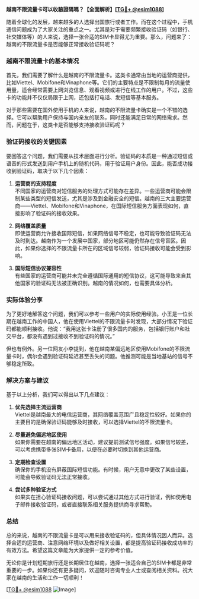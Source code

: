 **越南不限流量卡可以收驗證碼嗎？【全面解析】[[TG💪+ @esim1088](https://t.me/s/esim1088)]**

随着全球化的发展，越来越多的人选择出国旅行或者工作。而在这个过程中，手机通信问题成为了大家关注的重点之一。尤其是对于需要频繁接收验证码（如银行、社交媒体等）的人来说，选择一张合适的SIM卡显得尤为重要。那么，问题来了：越南的不限流量卡是否能够正常接收验证码呢？

### **越南不限流量卡的基本情况**

首先，我们需要了解什么是越南的不限流量卡。这类卡通常由当地的运营商提供，比如Viettel、Mobifone和Vinaphone等。它们的主要特点是不限制每月的流量使用量，适合经常需要上网浏览信息、观看视频或进行在线工作的用户。不过，这些卡的功能并不仅仅局限于上网，还包括打电话、发短信等基本服务。

对于那些需要在国外使用手机的人来说，越南的不限流量卡确实是一个不错的选择。它可以帮助用户保持与国内亲友的联系，同时还能满足日常的网络需求。然而，问题在于，这类卡是否能够支持接收验证码呢？

### **验证码接收的关键因素**

要回答这个问题，我们需要从技术层面进行分析。验证码的本质是一种通过短信或语音的形式发送到用户手机上的随机代码，用于验证用户身份。因此，能否成功接收到验证码，取决于以下几个因素：

1. **运营商的支持程度**  
   不同国家的运营商对短信服务的处理方式可能存在差异。一些运营商可能会限制某些类型的短信发送，尤其是涉及到金融安全的短信。越南的三大主要运营商——Viettel、Mobifone和Vinaphone，在国际短信服务方面表现如何，直接影响了验证码的接收效果。

2. **网络覆盖质量**  
 即使运营商允许接收国际短信，如果网络信号不稳定，也可能导致验证码无法及时到达。越南作为一个发展中国家，部分地区可能仍然存在信号盲区。因此，如果你选择的不限流量卡所在的区域信号较弱，验证码接收可能会受到影响。

3. **国际短信协议兼容性**  
 有些国家的运营商可能并未完全遵循国际通用的短信协议，这可能导致来自其他国家的验证码无法被正确识别。越南的情况如何，也需要具体分析。

### **实际体验分享**

为了更好地解答这个问题，我们可以参考一些用户的实际使用经验。小王是一位长期在越南工作的中国人，他在使用Viettel的不限流量卡时发现，大部分情况下验证码都能顺利接收。他说：“我用这张卡注册了很多国内的服务，包括银行账户和社交平台，都没有遇到过接收不到验证码的情况。”

但也有例外。另一位网友小李提到，他在越南某偏远地区使用Mobifone的不限流量卡时，偶尔会遇到验证码延迟甚至丢失的问题。他推测可能是当地基站的信号不够稳定所致。

### **解决方案与建议**

基于以上分析，我们可以得出以下几点建议：

1. **优先选择主流运营商**  
 Viettel是越南最大的电信运营商，其网络覆盖范围广且稳定性较好。如果你的主要目的是确保验证码能够及时接收，可以选择Viettel的不限流量卡。

2. **尽量避免偏远地区使用**  
 如果你需要在越南的偏远地区活动，建议提前测试信号强度。如果信号较差，可以考虑携带多张SIM卡备用，以便在必要时切换到其他运营商。

3. **定期检查设置**  
 确保你的手机没有屏蔽国际短信功能。有时候，用户无意中更改了某些设置，可能会导致验证码无法正常接收。

4. **尝试多种验证方式**  
 如果实在担心验证码接收问题，可以尝试通过其他方式进行验证，例如使用电子邮件接收验证码，或者直接联系相关服务提供商寻求帮助。

### **总结**

总的来说，越南的不限流量卡是可以用来接收验证码的，但具体情况因人而异。选择合适的运营商、注意网络环境以及做好相关设置，都是提高验证码接收成功率的有效方法。希望这篇文章能为大家提供一定的参考价值。

无论你是计划短期旅行还是长期居住在越南，选择一张适合自己的SIM卡都是非常重要的一步。如果你还有更多疑问，欢迎随时咨询专业人士或查阅相关资料。祝大家在越南的生活和工作一切顺利！

[[TG💪+ @esim1088](https://t.me/s/esim1088) ![Image](https://i.postimg.cc/4NQfJmqS/Snipaste-2025-05-13-00-14-12.png)]